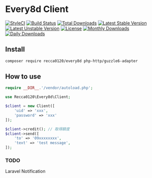 # Every8d Client

[![StyleCI](https://styleci.io/repos/83760327/shield?style=flat)](https://styleci.io/repos/83760327)
[![Build Status](https://travis-ci.org/recca0120/every8d.svg)](https://travis-ci.org/recca0120/every8d)
[![Total Downloads](https://poser.pugx.org/recca0120/every8d/d/total.svg)](https://packagist.org/packages/recca0120/every8d)
[![Latest Stable Version](https://poser.pugx.org/recca0120/every8d/v/stable.svg)](https://packagist.org/packages/recca0120/every8d)
[![Latest Unstable Version](https://poser.pugx.org/recca0120/every8d/v/unstable.svg)](https://packagist.org/packages/recca0120/every8d)
[![License](https://poser.pugx.org/recca0120/every8d/license.svg)](https://packagist.org/packages/recca0120/every8d)
[![Monthly Downloads](https://poser.pugx.org/recca0120/every8d/d/monthly)](https://packagist.org/packages/recca0120/every8d)
[![Daily Downloads](https://poser.pugx.org/recca0120/every8d/d/daily)](https://packagist.org/packages/recca0120/every8d)

## Install

```bash
composer require recca0120/every8d php-http/guzzle6-adapter
```

## How to use

```php
require __DIR__.'/vendor/autoload.php';

use Recca0120\Every8d\Client;

$client = new Client([
    'uid' => 'xxx',
    'password' => 'xxx'
]);

$client->credit(); // 取得額度
$client->send([
    'to' => '09xxxxxxxx',
    'text' => 'test message',
]);
```

### TODO

Laravel Notification
